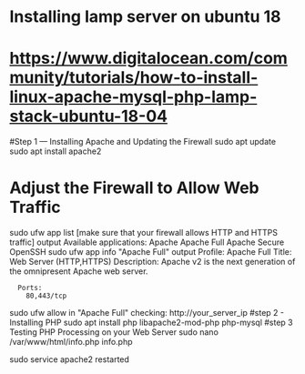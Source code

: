 # Installing lamp server on ubuntu 18 
# https://www.digitalocean.com/community/tutorials/how-to-install-linux-apache-mysql-php-lamp-stack-ubuntu-18-04
#Step 1 — Installing Apache and Updating the Firewall
  sudo apt update
  sudo apt install apache2
# Adjust the Firewall to Allow Web Traffic
  sudo ufw app list  [make sure that your firewall allows HTTP and HTTPS traffic]
    output 
      Available applications:
       Apache
       Apache Full
       Apache Secure
       OpenSSH
  sudo ufw app info "Apache Full"
    output
      Profile: Apache Full
      Title: Web Server (HTTP,HTTPS)
      Description: Apache v2 is the next generation of the omnipresent Apache web
      server.

      Ports:
        80,443/tcp
  sudo ufw allow in "Apache Full"
checking: http://your_server_ip
#step 2 - Installing PHP
 sudo apt install php libapache2-mod-php php-mysql
#step 3 Testing PHP Processing on your Web Server
sudo nano /var/www/html/info.php
info.php
  <?php
   phpinfo();
  ?>
sudo service apache2 restarted